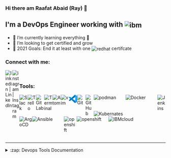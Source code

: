 ### Hi there am Raafat Abaid (Ray) 👋

## I'm a DevOps Engineer working with <img align="center" alt="ibm" width="60px" src="https://cdn.freebiesupply.com/images/large/2x/ibm-logo-transparent.png" />

- 🔭 I’m currently learning everything 🤣 
- 🌱 I’m looking to get certified and grow
- 🥅 2021 Goals: End it at least with one <img align="center" alt="redhat" width="100px" src="https://iconape.com/wp-content/files/vn/346669/png/redhat-logo.png" /> certifcate

<!-- - ⚡ Fun fact: I love to draw and play guitar / drums -->


### Connect with me:

<!-- [<img align="left" alt="johnydev.com" width="22px" src="https://raw.githubusercontent.com/iconic/open-iconic/master/svg/globe.svg" />][website] -->
<!-- [<img align="left" alt="youtube | YouTube" width="22px" src="https://cdn.jsdelivr.net/npm/simple-icons@v3/icons/youtube.svg" />][youtube] -->
[<img align="left" alt="linkedin | LinkedIn" width="22px" src="https://cdn.jsdelivr.net/npm/simple-icons@v3/icons/linkedin.svg" />][linkedin]
[<img align="left" alt="instagram | Instagram" width="22px" src="https://cdn.jsdelivr.net/npm/simple-icons@v3/icons/instagram.svg" />][instagram]

<br />

### Tools:

<img align="left" alt="Slack" width="26px" src="https://iconape.com/wp-content/files/fm/122535/png/Slack_icon_2019.png" />
<img align="left" alt="Trello" width="26px" src="https://iconape.com/wp-content/files/eo/110906/png/trello.png" />
<img align="left" alt="GitLab" width="26px" src="https://brandslogos.com/wp-content/uploads/thumbs/gitlab-logo-vector.svg" />
<img align="left" alt="Terminal" width="26px" src="https://www.kindpng.com/picc/m/153-1538018_terminal-icon-hd-png-download.png" />
<img align="left" alt="Atom" width="26px" src="https://upload.wikimedia.org/wikipedia/commons/8/80/Atom_editor_logo.svg" />
<img align="left" alt="vim" width="26px" src="https://iconape.com/wp-content/files/gl/348990/png/vim-logo.png" />
<img align="left" alt="Visual Studio Code" width="26px" src="https://raw.githubusercontent.com/github/explore/80688e429a7d4ef2fca1e82350fe8e3517d3494d/topics/visual-studio-code/visual-studio-code.png" />
<img align="left" alt="Git" width="26px" src="https://iconape.com/wp-content/png_logo_vector/git-icon.png" />
<img align="left" alt="GitHub" width="26px" src="https://iconape.com/wp-content/files/ia/122232/png/Cib-github__CoreUI_Icons_v1.0.0_.png" />
<img align="left" alt="podman" width="100px" src="https://podman.io/images/podman.svg" />
<img align="left" alt="Docker" width="100px" src="https://upload.wikimedia.org/wikipedia/commons/thumb/4/4e/Docker_%28container_engine%29_logo.svg/1280px-Docker_%28container_engine%29_logo.svg.png" />
<img align="left" alt="Jenkins" width="26px" src="https://upload.wikimedia.org/wikipedia/commons/e/e9/Jenkins_logo.svg" />
<img align="left" alt="Kubernates" width="100px" src="https://cdn.freelogovectors.net/wp-content/uploads/2018/11/kubernetes-logo.png" />
<br />
<br>    </br>
<br />

<img align="left" alt="ArgoCD" width="40px" src="https://argoproj.github.io/argo-cd/assets/argo.png" /> 
<img align="left" alt="Ansible" width="100px" src="https://iconape.com/wp-content/files/xv/33916/png/ansible.png" />
<img align="left" alt="openshift" width="40px" src="https://avatars.githubusercontent.com/u/47602533?s=200&v=4" />
<img align="left" alt="openshift" width="100px" src="https://iconape.com/wp-content/files/gd/349594/png/red-hat-openshift-logo.png" />
<img align="left" alt="IBMcloud" width="100px" src="https://iconape.com/wp-content/files/ar/352834/png/ibm-cloud-logo.png" />

<br />
<br>    </br>
<br />

---

<details>
  <summary>:zap: Devops Tools Documentation</summary>
  
<!--START_SECTION:activity-->
1. [Git Commands](https://github.com/johnbedeir/Devops-Tools-Documentation/blob/main/Git/Git_Commands.md)
2. [Docker Commands](https://github.com/johnbedeir/Devops-Tools-Documentation/blob/main/Docker/Docker%20commands.MD)
3. [Ansible Playbook Template](https://github.com/johnbedeir/Devops-Tools-Documentation/blob/main/Ansible/ansible-playbook%20(example).yml)
4. [How to create a pipeline using tekton](https://github.com/therayy/Pipelining)
<!--END_SECTION:activity-->

</details>

<!-- [website]: https://johnydev.com
[youtube]: https://www.youtube.com/channel/UCxvd-DdyFsE_07lCa4kRINA -->
[instagram]: https://www.instagram.com/r.adly_/
[linkedin]: https://www.linkedin.com/in/raafatadly/
<!-- [course]: https://www.youtube.com/channel/UCxvd-DdyFsE_07lCa4kRINA -->
